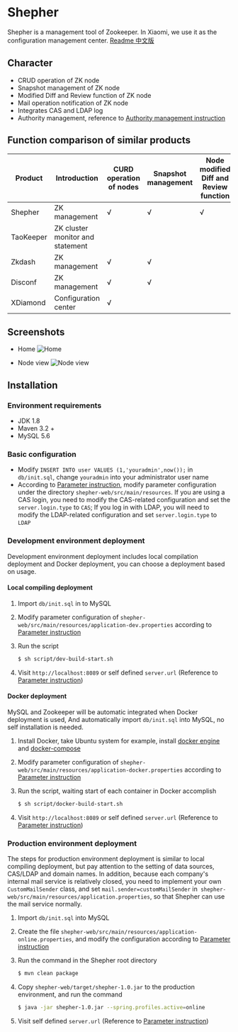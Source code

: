 # Shepher

Shepher is a management tool of Zookeeper. In Xiaomi, we use it as the configuration management center. [Readme 中文版](README-zh.md)

## Character
- CRUD operation of ZK node
- Snapshot management of ZK node
- Modified Diff and Review function of ZK node
- Mail operation notification of ZK node
- Integrates CAS and LDAP log
- Authority management, reference to [Authority management instruction](Docs/Authority.md)

## Function comparison of similar products
Product | Introduction | CURD operation of nodes | Snapshot management | Node modified Diff and Review function | Node operated mail notification | CAS and LDAP log | Authority management | Cascade delete | System status monitor
---|---|---|---|---|---|---|---|---|---
Shepher | ZK management | √ | √ | √ | √ | √ | √ |   |  
TaoKeeper | ZK cluster monitor and statement |   |   |   |   |   |   |   | √
Zkdash | ZK management | √ | √ |   |   |   |   | √ |  
Disconf | ZK management | √ | √ |   | √ |   | √ | √ | √
XDiamond | Configuration center | √ |   |   |   | √ | √ |   | √

## Screenshots
- Home
![Home](../raw/master/Docs/images/home.png)

- Node view
![Node view](../raw/master/Docs/images/node-view.png)

## Installation

### Environment requirements
- JDK 1.8
- Maven 3.2 +
- MySQL 5.6

### Basic configuration

- Modify `INSERT INTO user VALUES (1,'youradmin',now());` in `db/init.sql`, change `youradmin` into your administrator user name
- According to [Parameter instruction](Docs/Parameter.md), modify parameter configuration under the directory `shepher-web/src/main/resources`. If you are using a CAS login, you need to modify the CAS-related configuration and set the `server.login.type` to `CAS`; If you log in with LDAP, you will need to modify the LDAP-related configuration and set `server.login.type` to `LDAP`

### Development environment deployment

Development environment deployment includes local compilation deployment and Docker deployment, you can choose a deployment based on usage.

#### Local compiling deployment

1. Import `db/init.sql` in to MySQL
2. Modify parameter configuration of `shepher-web/src/main/resources/application-dev.properties` according to [Parameter instruction](Docs/Parameter.md)
3. Run the script

    ```sh
    $ sh script/dev-build-start.sh
    ```
4. Visit `http://localhost:8089` or self defined `server.url` (Reference to [Parameter instruction](Docs/Parameter.md))

#### Docker deployment

MySQL and Zookeeper will be automatic integrated when Docker deployment is used, And automatically import `db/init.sql` into MySQL, no self installation is needed.

1. Install Docker, take Ubuntu system for example, install [docker engine](https://docs.docker.com/engine/installation/#installation) and [docker-compose](https://docs.docker.com/compose/install/)
2. Modify parameter configuration of `shepher-web/src/main/resources/application-docker.properties` according to [Parameter instruction](Docs/Parameter.md)
3. Run the script, waiting start of each container in Docker accomplish

    ```sh
    $ sh script/docker-build-start.sh
    ```
4. Visit `http://localhost:8089` or self defined `server.url` (Reference to [Parameter instruction](Docs/Parameter.md))

### Production environment deployment

The steps for production environment deployment is similar to local compiling deployment, but pay attention to the setting of data sources, CAS/LDAP and domain names. In addition, because each company's internal mail service is relatively closed, you need to implement your own `CustomMailSender` class, and set `mail.sender=customMailSender` in` shepher-web/src/main/resources/application.properties`, so that Shepher can use the mail service normally.

1. Import `db/init.sql` into MySQL
2. Create the file `shepher-web/src/main/resources/application-online.properties`, and modify the configuration according to [Parameter instruction](Docs/Parameter.md)
3. Run the command in the Shepher root directory

    ```sh
    $ mvn clean package
    ```
4. Copy `shepher-web/target/shepher-1.0.jar` to the production environment, and run the command

    ```sh
    $ java -jar shepher-1.0.jar --spring.profiles.active=online
    ```
4. Visit self defined `server.url` (Reference to [Parameter instruction](Docs/Parameter.md))
